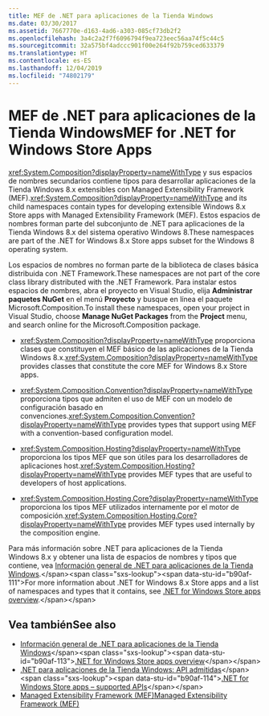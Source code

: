 ```yaml
---
title: MEF de .NET para aplicaciones de la Tienda Windows
ms.date: 03/30/2017
ms.assetid: 7667770e-d163-4ad6-a303-085cf73db2f2
ms.openlocfilehash: 3a4c2a2f7f6096794f9ea723eec56aa74f5c44c5
ms.sourcegitcommit: 32a575bf4adccc901f00e264f92b759ced633379
ms.translationtype: HT
ms.contentlocale: es-ES
ms.lasthandoff: 12/04/2019
ms.locfileid: "74802179"
---
```

# <a name="mef-for-net-for-windows-store-apps"></a><span data-ttu-id="b90af-102">MEF de .NET para aplicaciones de la Tienda Windows</span><span class="sxs-lookup"><span data-stu-id="b90af-102">MEF for .NET for Windows Store Apps</span></span>
<span data-ttu-id="b90af-103"><xref:System.Composition?displayProperty=nameWithType> y sus espacios de nombres secundarios contiene tipos para desarrollar aplicaciones de la Tienda Windows 8.x extensibles con Managed Extensibility Framework (MEF).</span><span class="sxs-lookup"><span data-stu-id="b90af-103"><xref:System.Composition?displayProperty=nameWithType> and its child namespaces contain types for developing extensible Windows 8.x Store apps with Managed Extensibility Framework (MEF).</span></span> <span data-ttu-id="b90af-104">Estos espacios de nombres forman parte del subconjunto de .NET para aplicaciones de la Tienda Windows 8.x del sistema operativo Windows 8.</span><span class="sxs-lookup"><span data-stu-id="b90af-104">These namespaces are part of the .NET for Windows 8.x Store apps subset for the Windows 8 operating system.</span></span>  
  
 <span data-ttu-id="b90af-105">Los espacios de nombres no forman parte de la biblioteca de clases básica distribuida con .NET Framework.</span><span class="sxs-lookup"><span data-stu-id="b90af-105">These namespaces are not part of the core class library distributed with the .NET Framework.</span></span> <span data-ttu-id="b90af-106">Para instalar estos espacios de nombres, abra el proyecto en Visual Studio, elija **Administrar paquetes NuGet** en el menú **Proyecto** y busque en línea el paquete Microsoft.Composition.</span><span class="sxs-lookup"><span data-stu-id="b90af-106">To install these namespaces, open your project in Visual Studio, choose **Manage NuGet Packages** from the **Project** menu, and search online for the Microsoft.Composition package.</span></span>  
  
- <span data-ttu-id="b90af-107"><xref:System.Composition?displayProperty=nameWithType> proporciona clases que constituyen el MEF básico de las aplicaciones de la Tienda Windows 8.x.</span><span class="sxs-lookup"><span data-stu-id="b90af-107"><xref:System.Composition?displayProperty=nameWithType> provides classes that constitute the core MEF for Windows 8.x Store apps.</span></span>  
  
- <span data-ttu-id="b90af-108"><xref:System.Composition.Convention?displayProperty=nameWithType> proporciona tipos que admiten el uso de MEF con un modelo de configuración basado en convenciones.</span><span class="sxs-lookup"><span data-stu-id="b90af-108"><xref:System.Composition.Convention?displayProperty=nameWithType> provides types that support using MEF with a convention-based configuration model.</span></span>  
  
- <span data-ttu-id="b90af-109"><xref:System.Composition.Hosting?displayProperty=nameWithType> proporciona los tipos MEF que son útiles para los desarrolladores de aplicaciones host.</span><span class="sxs-lookup"><span data-stu-id="b90af-109"><xref:System.Composition.Hosting?displayProperty=nameWithType> provides MEF types that are useful to developers of host applications.</span></span>  
  
- <span data-ttu-id="b90af-110"><xref:System.Composition.Hosting.Core?displayProperty=nameWithType> proporciona los tipos MEF utilizados internamente por el motor de composición.</span><span class="sxs-lookup"><span data-stu-id="b90af-110"><xref:System.Composition.Hosting.Core?displayProperty=nameWithType> provides MEF types used internally by the composition engine.</span></span>  
  
 <span data-ttu-id="b90af-111">Para más información sobre .NET para aplicaciones de la Tienda Windows 8.x y obtener una lista de espacios de nombres y tipos que contiene, vea [Información general de .NET para aplicaciones de la Tienda Windows](https://docs.microsoft.com/previous-versions/br230302(v=vs.110)).</span><span class="sxs-lookup"><span data-stu-id="b90af-111">For more information about .NET for Windows 8.x Store apps and a list of namespaces and types that it contains, see [.NET for Windows Store apps overview](https://docs.microsoft.com/previous-versions/br230302(v=vs.110)).</span></span>
  
## <a name="see-also"></a><span data-ttu-id="b90af-112">Vea también</span><span class="sxs-lookup"><span data-stu-id="b90af-112">See also</span></span>

- <span data-ttu-id="b90af-113">[Información general de .NET para aplicaciones de la Tienda Windows](https://docs.microsoft.com/previous-versions/br230302(v=vs.110))</span><span class="sxs-lookup"><span data-stu-id="b90af-113">[.NET for Windows Store apps overview](https://docs.microsoft.com/previous-versions/br230302(v=vs.110))</span></span>
- <span data-ttu-id="b90af-114">[.NET para aplicaciones de la Tienda Windows: API admitidas](https://docs.microsoft.com/previous-versions/br230232(v=vs.110))</span><span class="sxs-lookup"><span data-stu-id="b90af-114">[.NET for Windows Store apps – supported APIs](https://docs.microsoft.com/previous-versions/br230232(v=vs.110))</span></span>
- [<span data-ttu-id="b90af-115">Managed Extensibility Framework (MEF)</span><span class="sxs-lookup"><span data-stu-id="b90af-115">Managed Extensibility Framework (MEF)</span></span>](index.md)
